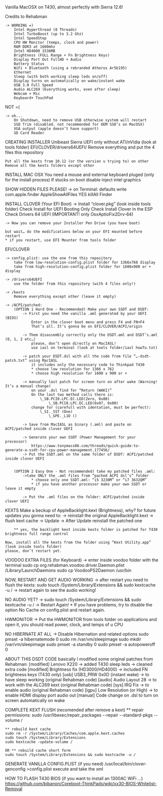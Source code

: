 Vanilla MacOSX on T430, almost perfectly with Sierra 12.6!


Credits to Rehabman 


    -> WORKING =)
        Intel Hyperthread (8 Threads)
        Intel TurboBoost (up to 3.2 Ghz)
        Intel SpeedStep 
        CPU HW Monitor (temps, clock and power) 
        RAM DDR3 at 1600mhz
        Intel HD4000 1536MB
        Brightness (FULL Range + Fn Brightness Keys)
        Display Port Out FullHD + Audio
        Battery Status
        WiFi + Bluetooth (using a rebranded Atheros Ar5b195)
        Ethernet 
        Sleep (with both working sleep leds on/off)
        Display turns on automatically on wake/instant wake	
        USB 3.0 Full Speed
        Audio ALC269 (Everything works, even after sleep)
        Webcam + Mic
        Keyboard+ TouchPad	

NOT  =(

    -> ok...
        On Shutdown, need to remove USB otherwise system will restart
        SSD Trim (disabled. not recommended for OEM SSD’s on MacOSX) 
        VGA output (apple doesn’t have support)
        SD Card Reader 



CREATING INSTALLER
	Unibeast Sierra UEFI only without ATI/nVidia (look at tools folder)
	EFI/CLOVER/drivers64UEFI/
		Remove everything and put the 4 files this repository

	Put all the kexts from 10.12 (or the version u trying to) on other
	Remove all the kexts folders except other


INSTALL MAC OSX
	You need a mouse and external keyboard pluged (only for the install process)
	If stucks on boot disable inject intel graphics

	
SHOW HIDDEN FILES PLEASE!
	-> on Terminal:
  		defaults write com.apple.finder AppleShowAllFiles YES
		killAll Finder


INSTALL CLOVER (Your EFI Boot)
	-> Install “clover.pkg” (look inside tools folder)
		Check Install for UEFI Booting Only
		Check Install Clover in the ESP
		Check Drivers 64 UEFI (IMPORTANT! only OsxAptioFix2Drv-64)

	-> Now you can remove your Installer Pen Drive (you have boot)
	
	but wait… do the modifications below on your EFI mounted before restart
	* if you restart, use EFI Mounter from tools folder


EFI/CLOVER

    -> config.plist: use the one from this repository
		take from low-resolution-config.plist folder for 1366x768 display
		take from high-resolution-config.plist folder for 1600x900 or + display

	-> /drivers64UEFI
		use the folder from this repository (with 4 files only!)

	-> /kexts
		Remove everything except other (leave it empty)

	-> /ACPI/patched:
		(OPTION 1 Hard One - Recommended) Make your own SSDT and DSDT:
			-> First you need the vanilla .aml generated by your UEFI (BIOS)
				Enter in the clover boot menu and press F4 and FN+F4
				That’s all. It’s gonna be on EFI/CLOVER/ACPI/origin

			-> Them disassembly correctly only the DSDT.aml and DSDT’s.aml (0, 1, 2 etc…)
				please, don’t open directly on MacIASL!
				use iasl on terminal (look at tools folder/iasl howTo.txt)
			
			-> patch your DSDT.dsl with all the code from file “…-dsdt-patch.txt” using MacIASL
				it includes only the necessary code to Thinkpad T430
				* choose low resolution for 1366 x 762
				* choose high resolution for 1600 x 900 or +

			-> manually last patch for screen turn on after wake (Warning! It’s a manual change)
				on your .dsl find for “Return (WAKI)”
				On the last two method calls there is:
					\_SB.PCI0.LPC.EC.LED(Zero, 0x80)
    					\_SB.PCI0.LPC.EC.LED(0x07, 0x00)
				change for (carefull with identation, must be perfect):
					\_SI._SST (One)
        				\_GPE._L1D ()
			
			-> Save from MacIASL as binary (.aml) and paste on ACPI/patched inside clover UEFI

			-> Generate your own SSDT (Power Management for your processor)
				https://www.tonymacx86.com/threads/quick-guide-to-generate-a-ssdt-for-cpu-power-management.177456/
			-> Put the SSDT.aml on the same folder of DSDT: ACPI/patched inside clover UEFI
			

		(OPTION 2 Easy One - Not recommended) take my patched files .aml:
	 		->take ONLY the .aml files from “pached ACPI dsl’s” folder 
				* choose only one SSDT.aml: “i5 3230M” or “i7 3632QM”
				* if you have another processor make your own SSDT or leave it empty

			-> Put the .aml files on the folder: ACPI/patched inside clover UEFI

KEXTS
	Make a beckup of AppleBacklight.kext (Brightness), why?
		for future updates you gonna need to: 
		-> reinstall the original AppleBacklight.kext
		-> flush kext cache
		-> Update
		-> After Update reinstall the patched one

		** yes, the backlight kext inside kexts folder is patched for T430 brightness full range control

	Now, install all the kexts from the folder using “Kext Utility.app” (look inside tools folder)
	please, don’t restart yet.
	

VOODOO EXTRA FILES (for Keyboard)
	-> enter inside voodoo folder with the terminal
		sudo cp org.rehabman.voodoo.driver.Daemon.plist /Library/LaunchDaemons
		sudo cp VoodooPS2Daemon /usr/bin


NOW, RESTART AND GET AUDIO WORKING
	-> after restart you need to flush the kexts:
		sudo touch /System/Library/Extensions && sudo kextcache -u /
	-> restart again to see the audio working!


NO AUDIO YET?
	-> sudo touch /System/Library/Extensions && sudo kextcache -u /
	-> Restart Again!
	* If you have problems, try to disable the option No Cache on config.plist and restart again.	


HWMONITOR 
	-> Put the HWMONITOR from tools folder on applications and open it, you should read power, clock, and temps of u CPU


NO HIBERNATE AT ALL
	-> Disable Hibernation and related options
	sudo pmset -a hibernatemode 0
	sudo rm /var/vm/sleepimage
	sudo mkdir /var/vm/sleepimage
	sudo pmset -a standby 0
	sudo pmset -a autopoweroff 0


ABOUT THIS DSDT CODE 
	basically I modified some original patches from Rehabman:
			[modified] Lenovo X220 
				-> added T430 sleep leds
				-> cleaned extra code
			[modified] Brightness fix (HD3000/HD4000)
				-> included FN brightness keys (T430 only) 
			[usb] USB3_PRW 0x0D (instant wake)
				-> to have sleep working (original Rehabman code)
			[audio] Audio Layout 28
				-> to work with the ALC269 kext (original Rehabman code)
			[sys] IRQ Fix
				-> to enable audio (original Rehabman code)
			[igpu] Low Resolution (or High)
				-> to enable HDMI display port audio out
			[manual] Code change on .dsl to turn on screen automatically on wake


COMPLETE KEXT FLUSH (recomended after remove a kext)
	** repair permissions:
	sudo /usr/libexec/repair_packages --repair --standard-pkgs --volume /
	
	** rebuild kext cache
	sudo rm -r /System/Library/Caches/com.apple.kext.caches
	sudo touch /System/Library/Extensions
	sudo kextcache -update-volume /

	OR ** rebuild cache short form
	sudo touch /System/Library/Extensions && sudo kextcache -u /


GENERATE VANILLA CONFIG.PLIST (if you need)
	/usr/local/bin/clover-genconfig >config.plist
	execute and take the xml

HOW TO FLASH T430 BIOS (if you want to install an 1300AC WiFi …)
https://github.com/bibanon/Coreboot-ThinkPads/wiki/xx30-BIOS-Whitelist-Removal
